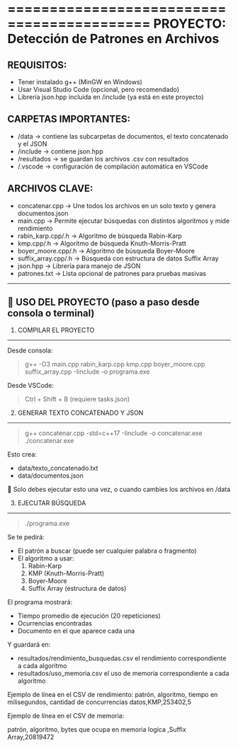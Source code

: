 ===========================================
PROYECTO: Detección de Patrones en Archivos
===========================================

REQUISITOS:
-----------
- Tener instalado g++ (MinGW en Windows)
- Usar Visual Studio Code (opcional, pero recomendado)
- Librería json.hpp incluida en /include (ya está en este proyecto)

CARPETAS IMPORTANTES:
----------------------
- /data          → contiene las subcarpetas de documentos, el texto concatenado y el JSON
- /include       → contiene json.hpp
- /resultados    → se guardan los archivos .csv con resultados
- /.vscode       → configuración de compilación automática en VSCode

ARCHIVOS CLAVE:
---------------
- concatenar.cpp       → Une todos los archivos en un solo texto y genera documentos.json
- main.cpp             → Permite ejecutar búsquedas con distintos algoritmos y mide rendimiento
- rabin_karp.cpp/.h    → Algoritmo de búsqueda Rabin-Karp
- kmp.cpp/.h           → Algoritmo de búsqueda Knuth-Morris-Pratt
- boyer_moore.cpp/.h   → Algoritmo de búsqueda Boyer-Moore
- suffix_array.cpp/.h  → Búsqueda con estructura de datos Suffix Array
- json.hpp             → Librería para manejo de JSON
- patrones.txt         → Lista opcional de patrones para pruebas masivas

--------------------------------------------------------
🚀 USO DEL PROYECTO (paso a paso desde consola o terminal)
--------------------------------------------------------

1.  COMPILAR EL PROYECTO
-------------------------
Desde consola:
> g++ -O3 main.cpp rabin_karp.cpp kmp.cpp boyer_moore.cpp suffix_array.cpp -Iinclude -o programa.exe

Desde VSCode:
> Ctrl + Shift + B (requiere tasks.json)

2.  GENERAR TEXTO CONCATENADO Y JSON
-------------------------------------
> g++ concatenar.cpp -std=c++17 -Iinclude -o concatenar.exe
> ./concatenar.exe

Esto crea:
- data/texto_concatenado.txt
- data/documentos.json

📌 Solo debes ejecutar esto una vez, o cuando cambies los archivos en /data

3.  EJECUTAR BÚSQUEDA
----------------------
> ./programa.exe

Se te pedirá:
- El patrón a buscar (puede ser cualquier palabra o fragmento)
- El algoritmo a usar:
  1. Rabin-Karp
  2. KMP (Knuth-Morris-Pratt)
  3. Boyer-Moore
  4. Suffix Array (estructura de datos)

El programa mostrará:
- Tiempo promedio de ejecución (20 repeticiones)
- Ocurrencias encontradas
- Documento en el que aparece cada una

Y guardará en:
- resultados/rendimiento_busquedas.csv el rendimiento correspondiente a cada algoritmo
- resultados/uso_memoria.csv el uso de memoria correspondiente a cada algoritmo

Ejemplo de línea en el CSV de rendimiento:
patrón, algoritmo, tiempo en milisegundos, cantidad de concurrencias
datos,KMP,253402,5

Ejemplo de línea en el CSV de memoria:

patrón, algoritmo, bytes que ocupa en memoria
logica ,Suffix Array,20819472
